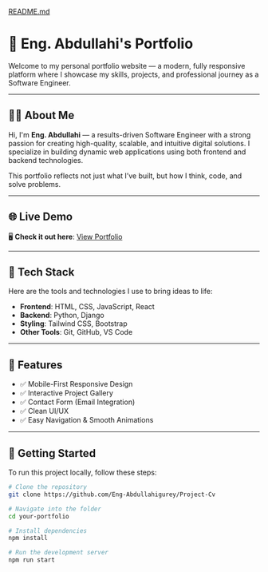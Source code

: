 [README.md](https://github.com/user-attachments/files/21539141/README.md)
# 🚀 Eng. Abdullahi's Portfolio

Welcome to my personal portfolio website — a modern, fully responsive platform where I showcase my skills, projects, and professional journey as a Software Engineer.

---

## 👨‍💻 About Me

Hi, I'm **Eng. Abdullahi** — a results-driven Software Engineer with a strong passion for creating high-quality, scalable, and intuitive digital solutions. I specialize in building dynamic web applications using both frontend and backend technologies.

This portfolio reflects not just what I’ve built, but how I think, code, and solve problems.

---

## 🌐 Live Demo

🖥️ **Check it out here**: [View Portfolio](https://github.com/Eng-Abdullahigurey/Project-Cv)

---

## 🔧 Tech Stack

Here are the tools and technologies I use to bring ideas to life:

- **Frontend**: HTML, CSS, JavaScript, React  
- **Backend**: Python, Django  
- **Styling**: Tailwind CSS, Bootstrap  
- **Other Tools**: Git, GitHub, VS Code 

---

## 📁 Features

- ✅ Mobile-First Responsive Design  
- ✅ Interactive Project Gallery  
- ✅ Contact Form (Email Integration)  
- ✅ Clean UI/UX  
- ✅ Easy Navigation & Smooth Animations

---

## 🚀 Getting Started

To run this project locally, follow these steps:

```bash
# Clone the repository
git clone https://github.com/Eng-Abdullahigurey/Project-Cv

# Navigate into the folder
cd your-portfolio

# Install dependencies
npm install

# Run the development server
npm run start
